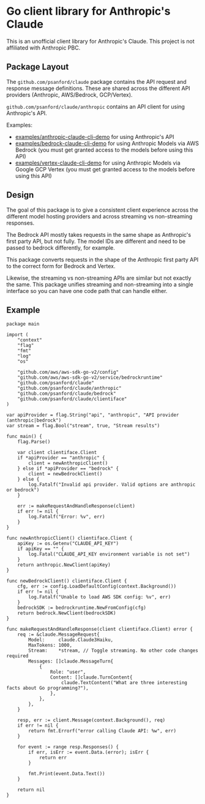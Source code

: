 # Go client library for Anthropic's Claude

This is an unofficial client library for Anthropic's Claude.
This project is not affiliated with Anthropic PBC.

## Package Layout

The `github.com/psanford/claude` package contains the API request and response message definitions. These are shared across the different API providers (Anthropic, AWS/Bedrock, GCP/Vertex).

`github.com/psanford/claude/anthropic` contains an API client for using Anthropic's API.

Examples:
- [examples/anthropic-claude-cli-demo](https://github.com/psanford/claude/blob/main/examples/anthropic-claude-cli-demo/anthropic_claude_cli.go) for using Anthropic's API
- [examples/bedrock-claude-cli-demo](https://github.com/psanford/claude/blob/main/examples/bedrock-claude-cli-demo/bedrock_claude_cli.go) for using Anthropic Models via AWS Bedrock (you must get granted access to the models before using this API)
- [examples/vertex-claude-cli-demo](https://github.com/psanford/claude/blob/main/examples/vertex-claude-cli-demo/vertex_claude_cli.go) for using Anthropic Models via Google GCP Vertex (you must get granted access to the models before using this API)

## Design

The goal of this package is to give a consistent client experience across the different model hosting providers and across streaming vs non-streaming responses.

The Bedrock API mostly takes requests in the same shape as Anthropic's first party API, but not fully. The model IDs are different and need to be passed to bedrock differently, for example.

This package converts requests in the shape of the Anthropic first party API to the correct form for Bedrock and Vertex.

Likewise, the streaming vs non-streaming APIs are similar but not exactly the same. This package unifies streaming and non-streaming into a single interface so you can have one code path that can handle either.


## Example

```
package main

import (
	"context"
	"flag"
	"fmt"
	"log"
	"os"

	"github.com/aws/aws-sdk-go-v2/config"
	"github.com/aws/aws-sdk-go-v2/service/bedrockruntime"
	"github.com/psanford/claude"
	"github.com/psanford/claude/anthropic"
	"github.com/psanford/claude/bedrock"
	"github.com/psanford/claude/clientiface"
)

var apiProvider = flag.String("api", "anthropic", "API provider (anthropic|bedrock")
var stream = flag.Bool("stream", true, "Stream results")

func main() {
	flag.Parse()

	var client clientiface.Client
	if *apiProvider == "anthropic" {
		client = newAnthropicClient()
	} else if *apiProvider == "bedrock" {
		client = newBedrockClient()
	} else {
		log.Fatalf("Invalid api provider. Valid options are anthropic or bedrock")
	}

	err := makeRequestAndHandleResponse(client)
	if err != nil {
		log.Fatalf("Error: %v", err)
	}
}

func newAnthropicClient() clientiface.Client {
	apiKey := os.Getenv("CLAUDE_API_KEY")
	if apiKey == "" {
		log.Fatal("CLAUDE_API_KEY environment variable is not set")
	}
	return anthropic.NewClient(apiKey)
}

func newBedrockClient() clientiface.Client {
	cfg, err := config.LoadDefaultConfig(context.Background())
	if err != nil {
		log.Fatalf("Unable to load AWS SDK config: %v", err)
	}
	bedrockSDK := bedrockruntime.NewFromConfig(cfg)
	return bedrock.NewClient(bedrockSDK)
}

func makeRequestAndHandleResponse(client clientiface.Client) error {
	req := &claude.MessageRequest{
		Model:     claude.Claude3Haiku,
		MaxTokens: 1000,
		Stream:    *stream, // Toggle streaming. No other code changes required
		Messages: []claude.MessageTurn{
			{
				Role: "user",
				Content: []claude.TurnContent{
					claude.TextContent("What are three interesting facts about Go programming?"),
				},
			},
		},
	}

	resp, err := client.Message(context.Background(), req)
	if err != nil {
		return fmt.Errorf("error calling Claude API: %w", err)
	}

	for event := range resp.Responses() {
		if err, isErr := event.Data.(error); isErr {
			return err
		}

		fmt.Print(event.Data.Text())
	}

	return nil
}
```
